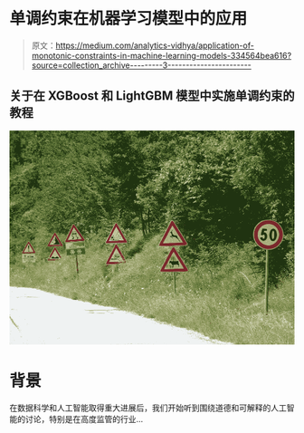 # 单调约束在机器学习模型中的应用

> 原文：<https://medium.com/analytics-vidhya/application-of-monotonic-constraints-in-machine-learning-models-334564bea616?source=collection_archive---------3----------------------->

## 关于在 XGBoost 和 LightGBM 模型中实施单调约束的教程

![](img/4556fdc78c5ec6a7a46feff77f21bdae.png)

# 背景

在数据科学和人工智能取得重大进展后，我们开始听到围绕道德和可解释的人工智能的讨论，特别是在高度监管的行业…